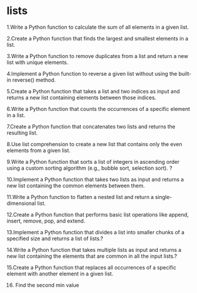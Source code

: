 # lists

1.Write a Python function to calculate the sum of all elements in a given list.

2.Create a Python function that finds the largest and smallest elements in a list.

3.Write a Python function to remove duplicates from a list and return a new list with unique elements.

4.Implement a Python function to reverse a given list without using the built-in reverse() method.

5.Create a Python function that takes a list and two indices as input and returns a new list containing elements between those indices.

6.Write a Python function that counts the occurrences of a specific element in a list.

7.Create a Python function that concatenates two lists and returns the resulting list.

8.Use list comprehension to create a new list that contains only the even elements from a given list.

9.Write a Python function that sorts a list of integers in ascending order using a custom sorting algorithm (e.g., bubble sort, selection sort). ?

10.Implement a Python function that takes two lists as input and returns a new list containing the common elements between them.

11.Write a Python function to flatten a nested list and return a single-dimensional list.

12.Create a Python function that performs basic list operations like append, insert, remove, pop, and extend.

13.Implement a Python function that divides a list into smaller chunks of a specified size and returns a list of lists.?

14.Write a Python function that takes multiple lists as input and returns a new list containing the elements that are common in all the input lists.?

15.Create a Python function that replaces all occurrences of a specific element with another element in a given list.

16. Find the second min value
